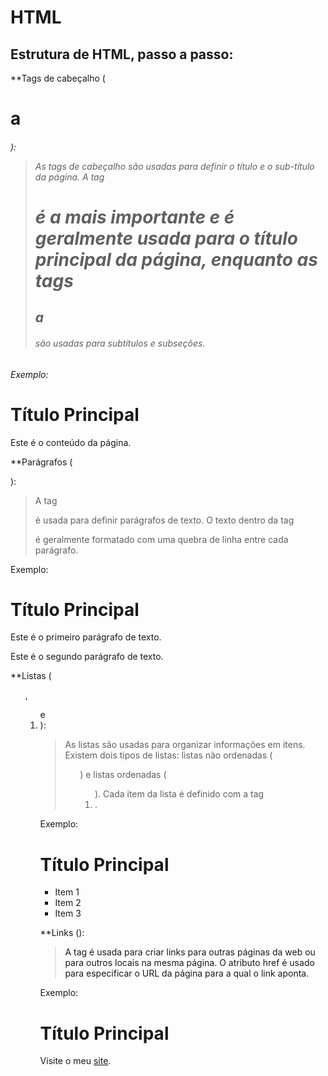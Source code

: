 # HTML
## Estrutura de HTML, passo a passo:

**Tags de cabeçalho (<h1> a <h6>):
>As tags de cabeçalho são usadas para definir o título e o sub-título da página. 
A tag <h1> é a mais importante e é geralmente usada para o título principal da página, enquanto as tags <h2> a <h6> são usadas para subtítulos e subseções. 
  
Exemplo: 
<!DOCTYPE html>
<html>
  <head>
    <title>Título da Página</title>
  </head>
  <body>
    <h1>Título Principal</h1>
    <p>Este é o conteúdo da página.</p>
  </body>
</html>

**Parágrafos (<p>):
>A tag <p> é usada para definir parágrafos de texto. O texto dentro da tag <p> é geralmente formatado com uma quebra de linha entre cada parágrafo.

Exemplo:
<!DOCTYPE html>
<html>
  <head>
    <title>Título da Página</title>
  </head>
  <body>
    <h1>Título Principal</h1>
    <p>Este é o primeiro parágrafo de texto.</p>
    <p>Este é o segundo parágrafo de texto.</p>
  </body>
</html>

**Listas (<ul>, <ol> e <li>):
>As listas são usadas para organizar informações em itens. Existem dois tipos de listas: listas não ordenadas (<ul>) e listas ordenadas (<ol>). Cada item da lista é definido com a tag <li>.
  
Exemplo:
<!DOCTYPE html>
<html>
  <head>
    <title>Título da Página</title>
  </head>
  <body>
    <h1>Título Principal</h1>
    <ul>
      <li>Item 1</li>
      <li>Item 2</li>
      <li>Item 3</li>
    </ul>
  </body>
</html>

**Links (<a>):
>A tag <a> é usada para criar links para outras páginas da web ou para outros locais na mesma página. O atributo href é usado para especificar o URL da página para a qual o link aponta.
  
Exemplo:
<!DOCTYPE html>
<html>
  <head>
    <title>Título da Página</title>
  </head>
  <body>
    <h1>Título Principal</h1>
    <p>Visite o meu <a href="https://www.meusite.com">site</a>.</p>
  </body>
</html>

